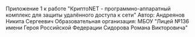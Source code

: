 Приложение 1 к работе "КриптоNET - программно-аппаратный комплекс для защиты удалённого доступа к сети" 
Автор: Андреянов Никита Сергеевич 
Образовательная организация: МБОУ "Лицей №136 имени Героя Российской Федерации Сидорова Романа Викторовича"
